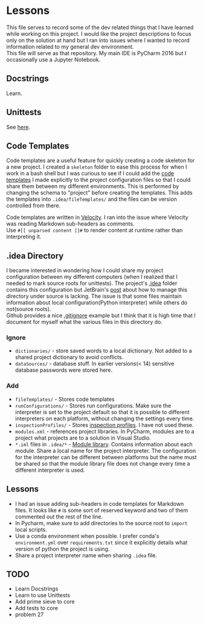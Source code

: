 # Lessons

This file serves to record some of the dev related things that I have learned 
while working on this project.
I would like the project descriptions to focus only on the solution at hand 
but I ran into issues where
I wanted to record information related to my general dev environment.  
This file will serve as that repository.
My main IDE is PyCharm 2016 but I occasionally use a Jupyter Notebook.

## Docstrings

Learn.

## Unittests

See [here](http://pythontesting.net/framework/unittest/unittest-introduction/).

## Code Templates

Code templates are a useful feature for quickly creating a code skeleton for 
a new project.  I created a `skeleton`
folder to ease this process for when I work in a bash shell but I was curious 
to see if I could add the 
[code templates](https://www.jetbrains.com/help/pycharm/2017.1/file-and-code-templates.html) 
I made explicitly to the
project configuration files so that I could share them between my different 
environments.  This is performed 
by changing the schema to "project" before creating the templates.  This 
adds the templates into 
`.idea/fileTemplates/` and the files can be version controlled from there.

Code templates are written in 
[Velocity](http://velocity.apache.org/engine/1.7/vtl-reference.html). 
I ran into
the issue where Velocity was reading Markdown sub-headers as comments.  
Use `#[[ unparsed content ]]#` to 
render content at runtime rather than interpreting it. 

## .idea Directory

I became interested in wondering how I could share my project configuration 
between my different computers
(when I realized that I needed to mark source roots for unittests).  The 
project's [.idea](https://www.jetbrains.com/help/pycharm/2017.1/project.html) 
folder contains this
configuration but JetBrain's 
[post](https://intellij-support.jetbrains.com/hc/en-us/articles/206544839) about
how to manage this directory under source is lacking.  The issue is that 
some files maintain information about local
configuration(Python interpreter) while others do not(source roots).  
Github provides a nice 
[.gitignore](https://github.com/github/gitignore/blob/master/Global/JetBrains.gitignore)
example but I think that it is high time that I document for myself 
what the various files in this directory do.

### Ignore

* `dictionaries/` - store saved words to a local dictionary.  Not added to 
    a shared project dictionary to 
    avoid conflicts.
* `dataSources/` - database stuff.  In earlier versions(< 14) sensitive 
    database passwords were stored here.

### Add

* `fileTemplates/` - Stores code templates
* `runConfigurations/` - Stores run configurations. Make sure the interpreter 
    is set to the project default so that
    it is possible to different interpreters on each platform, without 
    changing the settings every time.
* `inspectionProfiles/` - Stores 
    [inspection profiles](https://www.jetbrains.com/help/idea/2017.1/code-inspection.html#profiles).
    I have not used these.
* `modules.xml` - references project libraries.  In PyCharm, modules are to a 
    project what projects are to a solution
    in Visual Studio.
* `*.iml` files in `.idea/*` - 
    [Module library](http://www.jetbrains.org/intellij/sdk/docs/basics/project_structure.html).
    Contains information about each module. Share a local name for 
    the project interpreter.  The configuration for the interpreter can be 
    different between platforms but the
    name must be shared so that the module library file does not change every 
    time a different interpreter is used.

## Lessons

* I had an issue adding sub-headers in code templates for Markdown files.  It 
    looks like `#` is some sort of 
    reserved keyword and two of them commented out the rest of the line.
* In Pycharm, make sure to add directories to the source root to `import` 
    local scripts.
* Use a conda environment when possible.  I prefer conda's `environment.yml` 
    over `requirements.txt` since
    it explicitly details what version of python the project is using.
* Share a project interpreter name when sharing `.idea` file.

## TODO

* Learn Docstrings
* Learn to use Unittests
* Add prime sieve to core
* Add tests to core
* problem 27